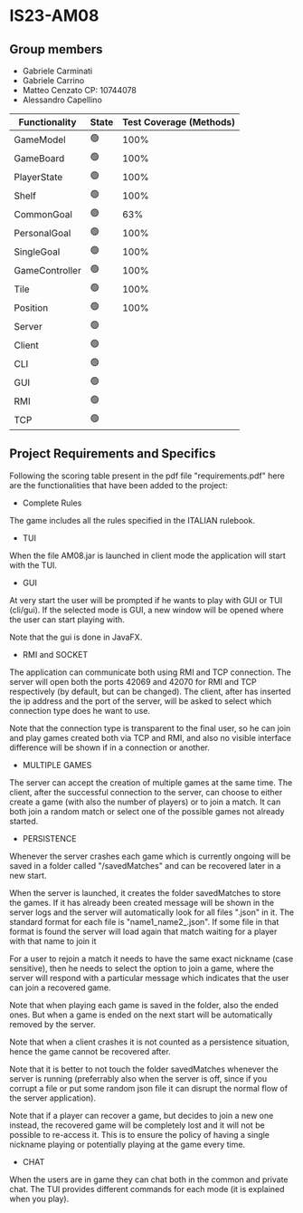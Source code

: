 # IS23-AM08

## Group members
* Gabriele Carminati
* Gabriele Carrino
* Matteo Cenzato CP: 10744078
* Alessandro Capellino


| Functionality  | State           | Test Coverage (Methods) |
|----------------|-----------------|-------------------------|
| GameModel      | :green_circle:  | 100%                    |
| GameBoard      | :green_circle:  | 100%                    |  
| PlayerState    | :green_circle:  | 100%                    |
| Shelf          | :green_circle:  | 100%                    |
| CommonGoal     | :green_circle:  | 63%                     |
| PersonalGoal   | :green_circle:  | 100%                    | 
| SingleGoal     | :green_circle:  | 100%                    | 
| GameController | :green_circle:  | 100%                    |
| Tile           | :green_circle:  | 100%                    |
| Position       | :green_circle:  | 100%                    |
| Server         | :green_circle:  |                         |
| Client         | :green_circle:  |                         |
| CLI            | :green_circle:  |                         |
| GUI            | :green_circle:  |                         |
| RMI            | :green_circle:  |                         |
| TCP            | :green_circle:  |                         |


## Project Requirements and Specifics

Following the scoring table present in the pdf file "requirements.pdf"
here are the functionalities that have been added to the project: 

* Complete Rules

The game includes all the rules specified in the ITALIAN rulebook.

* TUI

When the file AM08.jar is launched in client mode the application will start with the TUI.

* GUI

At very start the user will be prompted if he wants to play with GUI or TUI (cli/gui).
If the selected mode is GUI, a new window will be opened where the user can start playing with.

Note that the gui is done in JavaFX.

* RMI and SOCKET

The application can communicate both using RMI and TCP connection.
The server will open both the ports 42069 and 42070 for RMI and TCP respectively (by default, but can be changed).
The client, after has inserted the ip address and the port of the server,
will be asked to select which connection type does he want to use.

Note that the connection type is transparent to the final user, so he can join and
play games created both via TCP and RMI, and also no visible interface difference will be
shown if in a connection or another.

* MULTIPLE GAMES

The server can accept the creation of multiple games at the same time.
The client, after the successful connection to the server, can choose to either create
a game (with also the number of players) or to join a match.
It can both join a random match or select one of the possible games not already started.

* PERSISTENCE

Whenever the server crashes each game which is currently ongoing will be saved
in a folder called "/savedMatches" and can be recovered later in a new start.

When the server is launched, it creates the folder savedMatches to store the games.
If it has already been created message will be shown in the server logs and the server will
automatically look for all files ".json" in it. The standard format for each file is
"name1_name2_.json". If some file in that format is found the server will load again that
match waiting for a player with that name to join it

For a user to rejoin a match it needs to have the same exact nickname (case sensitive),
then he needs to select the option to join a game, where the server will respond with a
particular message which indicates that the user can join a recovered game.

Note that when playing each game is saved in the folder, also the ended ones.
But when a game is ended on the next start will be automatically removed by the server.

Note that when a client crashes it is not counted as a persistence situation, hence
the game cannot be recovered after.

Note that it is better to not touch the folder savedMatches whenever the server is running
(preferrably also when the server is off, since if you corrupt a file or put some random json file it can disrupt
the normal flow of the server application).

Note that if a player can recover a game, but decides to join a new one instead,
the recovered game will be completely lost and it will not be possible to re-access it.
This is to ensure the policy of having a single nickname playing or potentially playing
at the game every time.

* CHAT

When the users are in game they can chat both in the common and private chat.
The TUI provides different commands for each mode (it is explained when you play).





